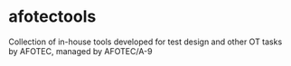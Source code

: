 # afotectools
Collection of in-house tools developed for test design and other OT tasks by AFOTEC, managed by AFOTEC/A-9
